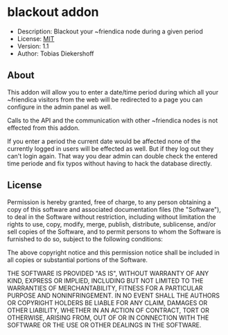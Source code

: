 blackout addon
==============
* Description: Blackout your ~friendica node during a given period
* License: [MIT](http://opensource.org/licenses/MIT)
* Version: 1.1
* Author: Tobias Diekershoff

About
-----

This addon will allow you to enter a date/time period during which
all your ~friendica visitors from the web will be redirected to a page
you can configure in the admin panel as well.

Calls to the API and the communication with other ~friendica nodes is
not effected from this addon.

If you enter a period the current date would be affected none of the
currently logged in users will be effected as well. But if they log
out they can't login again. That way you dear admin can double check
the entered time periode and fix typos without having to hack the
database directly.

License
-------

Permission is hereby granted, free of charge, to any person obtaining a copy
of this software and associated documentation files (the "Software"), to deal
in the Software without restriction, including without limitation the rights
to use, copy, modify, merge, publish, distribute, sublicense, and/or sell
copies of the Software, and to permit persons to whom the Software is
furnished to do so, subject to the following conditions:

The above copyright notice and this permission notice shall be included in
all copies or substantial portions of the Software.

THE SOFTWARE IS PROVIDED "AS IS", WITHOUT WARRANTY OF ANY KIND, EXPRESS OR
IMPLIED, INCLUDING BUT NOT LIMITED TO THE WARRANTIES OF MERCHANTABILITY,
FITNESS FOR A PARTICULAR PURPOSE AND NONINFRINGEMENT. IN NO EVENT SHALL THE
AUTHORS OR COPYRIGHT HOLDERS BE LIABLE FOR ANY CLAIM, DAMAGES OR OTHER
LIABILITY, WHETHER IN AN ACTION OF CONTRACT, TORT OR OTHERWISE, ARISING FROM,
OUT OF OR IN CONNECTION WITH THE SOFTWARE OR THE USE OR OTHER DEALINGS IN
THE SOFTWARE.

